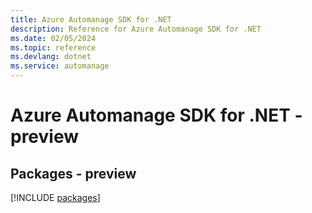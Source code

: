 ```yaml
---
title: Azure Automanage SDK for .NET
description: Reference for Azure Automanage SDK for .NET
ms.date: 02/05/2024
ms.topic: reference
ms.devlang: dotnet
ms.service: automanage
---
```

# Azure Automanage SDK for .NET - preview
## Packages - preview
[!INCLUDE [packages](automanage-index.md)]